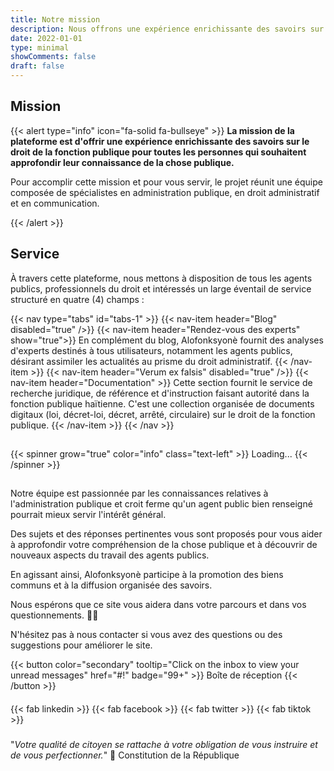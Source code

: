 ```yaml
---
title: Notre mission
description: Nous offrons une expérience enrichissante des savoirs sur le droit de la fonction publique.
date: 2022-01-01
type: minimal
showComments: false
draft: false
---
```


## Mission

{{< alert type="info" icon="fa-solid fa-bullseye" >}}
**La mission de la plateforme est d'offrir une expérience enrichissante des savoirs sur le droit de la fonction publique pour toutes les personnes qui souhaitent approfondir leur connaissance de la chose publique.**

Pour accomplir cette mission et pour vous servir, le projet réunit une équipe composée de spécialistes en administration publique, en droit administratif et en communication.

{{< /alert >}}

## Service

À travers cette plateforme, nous mettons à disposition de tous les agents publics, professionnels du droit et intéressés un large éventail de service structuré en quatre (4) champs :

{{< nav type="tabs" id="tabs-1" >}}
  {{< nav-item header="Blog" disabled="true" />}}
  {{< nav-item header="Rendez-vous des experts" show="true">}}
    En complément du blog, Alofonksyonè fournit des analyses d'experts destinés à tous utilisateurs, notamment les agents publics, désirant assimiler les actualités au prisme du droit administratif.
  {{< /nav-item >}}
  {{< nav-item header="Verum ex falsis" disabled="true" />}}
  {{< nav-item header="Documentation" >}}
    Cette section fournit le service de recherche juridique, de référence et d'instruction faisant autorité dans la fonction publique haïtienne. C'est une collection organisée de documents digitaux (loi, décret-loi, décret, arrêté, circulaire) sur le droit de la fonction publique.
  {{< /nav-item >}}
{{< /nav >}}

## 

{{< spinner grow="true" color="info" class="text-left" >}}
Loading...
{{< /spinner >}}

## 

Notre équipe est passionnée par les connaissances relatives à l'administration publique et croit ferme qu'un agent public bien renseigné pourrait mieux servir l'intérêt général. 

Des sujets et des réponses pertinentes vous sont proposés pour vous aider à approfondir votre compréhension de la chose publique et à découvrir de nouveaux aspects du travail des agents publics.

En agissant ainsi, Alofonksyonè participe à la promotion des biens communs et à la diffusion organisée des savoirs.

Nous espérons que ce site vous aidera dans votre parcours et dans vos questionnements. 🙏🏾

N'hésitez pas à nous contacter si vous avez des questions ou des suggestions pour améliorer le site.

{{< button color="secondary" tooltip="Click on the inbox to view your unread messages" href="#!" badge="99+" >}}
    Boîte de réception
{{< /button >}}
####
{{< fab linkedin >}}
{{< fab facebook >}}
{{< fab twitter >}}
{{< fab tiktok >}}

###

"*Votre qualité de citoyen se rattache à votre obligation de vous instruire et de vous perfectionner.*" 📜 Constitution de la République